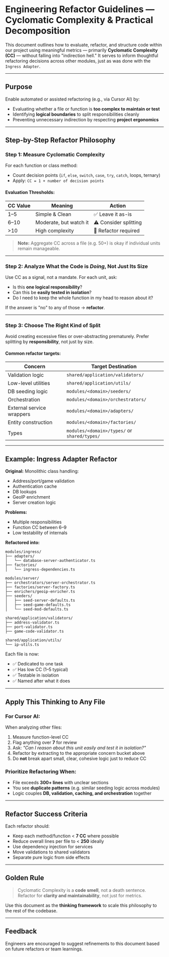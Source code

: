# Engineering Refactor Guidelines — Cyclomatic Complexity & Practical Decomposition

This document outlines how to evaluate, refactor, and structure code within our project using meaningful metrics — primarily **Cyclomatic Complexity (CC)** — without falling into "indirection hell." It serves to inform thoughtful refactoring decisions across other modules, just as was done with the `Ingress Adapter`.

---

## Purpose

Enable automated or assisted refactoring (e.g., via Cursor AI) by:

- Evaluating whether a file or function is **too complex to maintain or test**
- Identifying **logical boundaries** to split responsibilities cleanly
- Preventing unnecessary indirection by respecting **project ergonomics**

---

## Step-by-Step Refactor Philosophy

### Step 1: Measure Cyclomatic Complexity

For each function or class method:

- Count decision points (`if`, `else`, `switch`, `case`, `try`, `catch`, loops, ternary)
- Apply: `CC = 1 + number of decision points`

#### Evaluation Thresholds:

| CC Value | Meaning                | Action                |
| -------- | ---------------------- | --------------------- |
| 1–5      | Simple & Clean         | ✅ Leave it as-is     |
| 6–10     | Moderate, but watch it | ⚠️ Consider splitting |
| >10      | High complexity        | 🚨 Refactor required  |

> **Note:** Aggregate CC across a file (e.g. 50+) is okay if individual units remain manageable.

---

### Step 2: Analyze What the Code is _Doing_, Not Just Its Size

Use CC as a signal, not a mandate. For each unit, ask:

- Is this **one logical responsibility**?
- Can this be **easily tested in isolation**?
- Do I need to keep the whole function in my head to reason about it?

If the answer is "no" to any of those → **refactor**.

---

### Step 3: Choose The Right Kind of Split

Avoid creating excessive files or over-abstracting prematurely. Prefer splitting by **responsibility**, not just by size.

#### Common refactor targets:

| Concern                   | Target Destination                           |
| ------------------------- | -------------------------------------------- |
| Validation logic          | `shared/application/validators/`             |
| Low-level utilities       | `shared/application/utils/`                  |
| DB seeding logic          | `modules/<domain>/seeders/`                  |
| Orchestration             | `modules/<domain>/orchestrators/`            |
| External service wrappers | `modules/<domain>/adapters/`                 |
| Entity construction       | `modules/<domain>/factories/`                |
| Types                     | `modules/<domain>/types/` or `shared/types/` |

---

## Example: Ingress Adapter Refactor

**Original:** Monolithic class handling:

- Address/port/game validation
- Authentication cache
- DB lookups
- GeoIP enrichment
- Server creation logic

**Problems:**

- Multiple responsibilities
- Function CC between 6–9
- Low testability of internals

**Refactored into:**

```
modules/ingress/
├── adapters/
│   └── database-server-authenticator.ts
├── factories/
│   └── ingress-dependencies.ts

modules/server/
├── orchestrators/server-orchestrator.ts
├── factories/server-factory.ts
├── enrichers/geoip-enricher.ts
├── seeders/
│   ├── seed-server-defaults.ts
│   ├── seed-game-defaults.ts
│   └── seed-mod-defaults.ts

shared/application/validators/
├── address-validator.ts
├── port-validator.ts
├── game-code-validator.ts

shared/application/utils/
└── ip-utils.ts
```

Each file is now:

- ✅ Dedicated to one task
- ✅ Has low CC (1–5 typical)
- ✅ Testable in isolation
- ✅ Named after what it does

---

## Apply This Thinking to Any File

### For Cursor AI:

When analyzing other files:

1. Measure function-level CC
2. Flag anything over **7** for review
3. Ask: _"Can I reason about this unit easily and test it in isolation?"_
4. Refactor by extracting to the appropriate concern bucket above
5. Do **not** break apart small, clear, cohesive logic just to reduce CC

### Prioritize Refactoring When:

- File exceeds **300+ lines** with unclear sections
- You see **duplicate patterns** (e.g. similar seeding logic across modules)
- Logic couples **DB, validation, caching, and orchestration** together

---

## Refactor Success Criteria

Each refactor should:

- Keep each method/function < **7 CC** where possible
- Reduce overall lines per file to < **250** ideally
- Use dependency injection for services
- Move validations to shared validators
- Separate pure logic from side effects

---

## Golden Rule

> Cyclomatic Complexity is a **code smell**, not a death sentence.
> Refactor for **clarity and maintainability**, not just for metrics.

Use this document as the **thinking framework** to scale this philosophy to the rest of the codebase.

---

## Feedback

Engineers are encouraged to suggest refinements to this document based on future refactors or team learnings.
